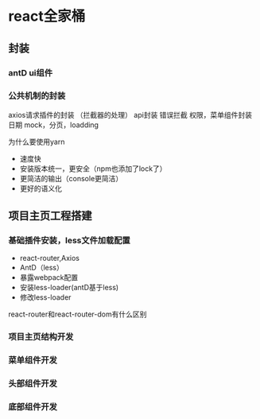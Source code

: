 # react全家桶

## 封装
### antD ui组件

### 公共机制的封装
axios请求插件的封装
（拦截器的处理）
api封装
错误拦截
权限，菜单组件封装
日期
mock，分页，loadding

为什么要使用yarn
* 速度快
* 安装版本统一，更安全（npm也添加了lock了）
* 更简洁的输出（console更简洁）
* 更好的语义化

## 项目主页工程搭建
### 基础插件安装，less文件加载配置
* react-router,Axios
* AntD（less）
* 暴露webpack配置
* 安装less-loader(antD基于less)
* 修改less-loader

react-router和react-router-dom有什么区别
### 项目主页结构开发
### 菜单组件开发
### 头部组件开发
### 底部组件开发